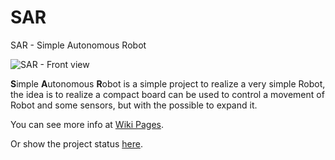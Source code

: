 # SAR
SAR - Simple Autonomous Robot

![SAR - Front view](https://raw.githubusercontent.com/wiki/bobboteck/sar/images/sar-front.jpg)

**S**imple **A**utonomous **R**obot is a simple project to realize a very simple Robot, the idea is to realize a compact board can be used to control a movement of Robot and some sensors, but with the possible to expand it.

You can see more info at [Wiki Pages](https://github.com/bobboteck/sar/wiki).

Or show the project status [here](https://github.com/bobboteck/sar/projects).
